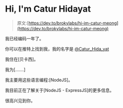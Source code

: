 # Hi, I'm Catur Hidayat

> 原文:[https://dev.to/brokylabs/hi-im-catur-meong](https://dev.to/brokylabs/hi-im-catur-meong)

我已经编码一年了。

你可以在推特上找到我，我的名字是 [@Catur_Hida_yat](https://twitter.com/Catur_Hida_yat)

我住在[贝卡西]。

我为[.......]

我主要用这些语言编程:[NodeJS]。

我目前正在了解关于[NodeJS - ExpressJS]的更多信息。

很高兴见到你。